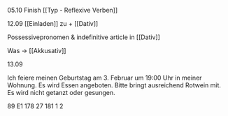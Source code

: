 05.10
Finish [[Typ - Reflexive Verben]]


12.09
[[Einladen]] zu + [[Dativ]]

Possessivepronomen & indefinitive article in [[Dativ]]

Was -> [[Akkusativ]]

13.09  

Ich feiere meinen Geburtstag am 3. Februar um 19:00 Uhr in meiner Wohnung. Es wird Essen angeboten. Bitte bringt ausreichend Rotwein mit. Es wird nicht getanzt oder gesungen.


89 E1
178 27
181 1 2